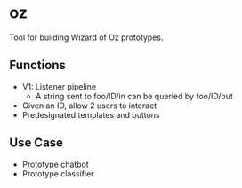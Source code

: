 # oz

Tool for building Wizard of Oz prototypes.

## Functions

- V1: Listener pipeline
    - A string sent to foo/ID/in can be queried by foo/ID/out
- Given an ID, allow 2 users to interact
- Predesignated templates and buttons

## Use Case

- Prototype chatbot
- Prototype classifier
